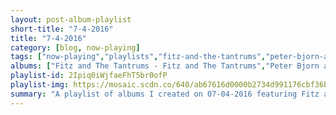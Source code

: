 ```yaml
---
layout: post-album-playlist
short-title: "7-4-2016"
title: "7-4-2016"
category: [blog, now-playing]
tags: ["now-playing","playlists","fitz-and-the-tantrums","peter-bjorn-and-john","the-temper-trap","red-hot-chili-peppers","blink-182","tegan-and-sara","the-kills","various-artists","abba"]
albums: ["Fitz and The Tantrums - Fitz and The Tantrums","Peter Bjorn and John - Breakin' Point","The Temper Trap - Thick As Thieves (Deluxe Version)","Red Hot Chili Peppers - The Getaway","blink-182 - California","Tegan and Sara - Love You to Death","The Kills - Ash & Ice","Various Artists - Future Present Past","ABBA - The Album"]
playlist-id: 2Ipiq0iWjfaeFhT5br0ofP
playlist-img: https://mosaic.scdn.co/640/ab67616d0000b2734d991176cbf36bd168e00a0aab67616d0000b27358406b3f1ac3ceaff7a64fefab67616d0000b2739884fb067234d2036b830429ab67616d0000b273b5fbc473a817dcf5ed19b812
summary: "A playlist of albums I created on 07-04-2016 featuring Fitz and The Tantrums, Peter Bjorn and John, The Temper Trap, Red Hot Chili Peppers, blink-182, Tegan and Sara, The Kills, Various Artists, and ABBA"
---
```

